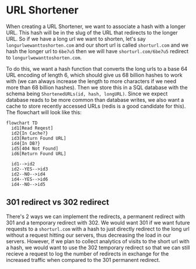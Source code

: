 # URL Shortener

When creating a URL Shortener, we want to associate a hash with a longer URL. This hash will be in the slug of the URL that redirects to the longer URL. So if we have a long url we want to shorten, let's say `longurlwewanttoshorten.com` and our short url is called `shorturl.com` and we hash the longer url to `6be7u5` then we will have `shorturl.com/6be7u5` redirect to `longurlwewanttoshorten.com`.

To do this, we want a hash function that converts the long urls to a base 64 URL encoding of length 6, which should give us 68 billion hashes to work with (we can always increase the length to more characters if we need more than 68 billion hashes). Then we store this in a SQL database with the schema being `ShortenedURLs(id, hash, longURL)`. Since we expect database reads to be more common than database writes, we also want a cache to store recently accessed URLs (redis is a good candidate for this). The flowchart will look like this:

```mermaid
flowchart TD
  id1[Read Reqest]
  id2{In Cache?}
  id3[Return Found URL]
  id4{In DB?}
  id5[404 Not Found]
  id6[Return Found URL]

  id1-->id2
  id2--YES-->id3
  id2--NO-->id4
  id4--YES-->id6
  id4--NO-->id5
```

## 301 redirect vs 302 redirect

There's 2 ways we can implement the redirects, a permanent redirect with 301 and a temporary redirect with 302. We would want 301 if we want future requests to a `shorturl.com` with a hash to just directly redirect to the long url without a request hitting our servers, thus decreasing the load in our servers. However, if we plan to collect analytics of visits to the short url with a hash, we would want to use the 302 temporary redirect so that we can still recieve a request to log the number of redirects in exchange for the increased traffic when compared to the 301 permanent redirect.